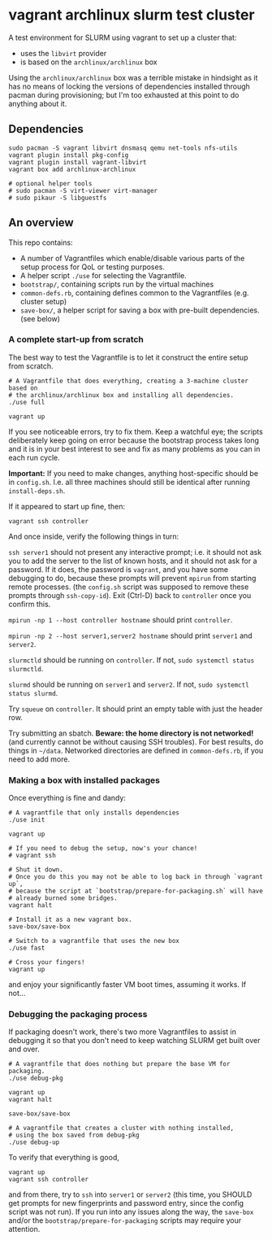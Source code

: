 # vagrant archlinux slurm test cluster

A test environment for SLURM using vagrant to set up a cluster that:

* uses the `libvirt` provider
* is based on the `archlinux/archlinux` box

Using the `archlinux/archlinux` box was a terrible mistake in hindsight as it has no means of locking the versions of dependencies installed through pacman during provisioning; but I'm too exhausted at this point to do anything about it.

## Dependencies

```
sudo pacman -S vagrant libvirt dnsmasq qemu net-tools nfs-utils
vagrant plugin install pkg-config
vagrant plugin install vagrant-libvirt
vagrant box add archlinux-archlinux

# optional helper tools
# sudo pacman -S virt-viewer virt-manager
# sudo pikaur -S libguestfs
```

## An overview

This repo contains:

* A number of Vagrantfiles which enable/disable various parts of the setup process for QoL or testing purposes.
* A helper script `./use` for selecting the Vagrantfile.
* `bootstrap/`, containing scripts run by the virtual machines
* `common-defs.rb`, containing defines common to the Vagrantfiles (e.g. cluster setup)
* `save-box/`, a helper script for saving a box with pre-built dependencies. (see below)

### A complete start-up from scratch

The best way to test the Vagrantfile is to let it construct the entire setup from scratch.

```
# A Vagrantfile that does everything, creating a 3-machine cluster based on
# the archlinux/archlinux box and installing all dependencies.
./use full

vagrant up
```

If you see noticeable errors, try to fix them.  Keep a watchful eye; the scripts deliberately keep going on error because the bootstrap process takes long and it is in your best interest to see and fix as many problems as you can in each run cycle.

**Important:** If you need to make changes, anything host-specific should be in `config.sh`.  I.e. all three machines should still be identical after running `install-deps.sh`.

If it appeared to start up fine, then:

```
vagrant ssh controller
```

And once inside, verify the following things in turn:

`ssh server1` should not present any interactive prompt; i.e. it should not ask you to add the server to the list of known hosts, and it should not ask for a password. If it does, the password is `vagrant`, and you have some debugging to do, because these prompts will prevent `mpirun` from starting remote processes. (the `config.sh` script was supposed to remove these prompts through `ssh-copy-id`). Exit (Ctrl-D) back to `controller` once you confirm this.

`mpirun -np 1 --host controller hostname` should print `controller`.

`mpirun -np 2 --host server1,server2 hostname` should print `server1` and `server2`.

`slurmctld` should be running on `controller`.  If not, `sudo systemctl status slurmctld`.

`slurmd` should be running on `server1` and `server2`.  If not, `sudo systemctl status slurmd`.

Try `squeue` on `controller`.  It should print an empty table with just the header row.

Try submitting an sbatch.  **Beware: the home directory is not networked!** (and currently cannot be without causing SSH troubles).  For best results, do things in `~/data`.  Networked directories are defined in `common-defs.rb`, if you need to add more.

### Making a box with installed packages

Once everything is fine and dandy:

```
# A vagrantfile that only installs dependencies
./use init

vagrant up

# If you need to debug the setup, now's your chance!
# vagrant ssh

# Shut it down.
# Once you do this you may not be able to log back in through `vagrant up`,
# because the script at `bootstrap/prepare-for-packaging.sh` will have
# already burned some bridges.
vagrant halt

# Install it as a new vagrant box.
save-box/save-box

# Switch to a vagrantfile that uses the new box
./use fast

# Cross your fingers!
vagrant up
```

and enjoy your significantly faster VM boot times, assuming it works.  If not...

### Debugging the packaging process

If packaging doesn't work, there's two more Vagrantfiles to assist in debugging it so that you don't need to keep watching SLURM get built over and over.

```
# A vagrantfile that does nothing but prepare the base VM for packaging.
./use debug-pkg

vagrant up
vagrant halt

save-box/save-box

# A vagrantfile that creates a cluster with nothing installed,
# using the box saved from debug-pkg
./use debug-up
```

To verify that everything is good,

```
vagrant up
vagrant ssh controller
```

and from there, try to `ssh` into `server1` or `server2` (this time, you SHOULD get prompts for new fingerprints and password entry, since the config script was not run).  If you run into any issues along the way, the `save-box` and/or the `bootstrap/prepare-for-packaging` scripts may require your attention.

